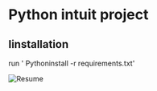 # Python intuit project 

## Iinstallation
run ' Pythoninstall -r requirements.txt'

 ![Resume](https://github.com/muhammadkhan2200/Python-intuit-project2/assets/168642564/aa0927d1-0695-42ab-bc68-51b05234af50)
